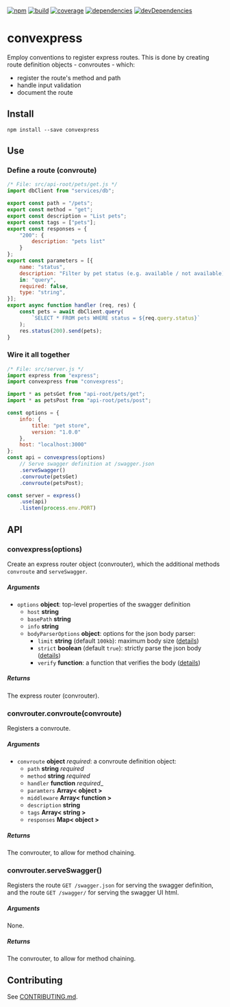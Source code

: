 [![npm](https://badge.fury.io/js/convexpress.svg)](https://badge.fury.io/js/convexpress)
[![build](https://travis-ci.org/staticdeploy/convexpress.svg?branch=master)](https://travis-ci.org/staticdeploy/convexpress)
[![coverage](https://codecov.io/github/staticdeploy/convexpress/coverage.svg?branch=master)](https://codecov.io/github/staticdeploy/convexpress?branch=master)
[![dependencies](https://david-dm.org/staticdeploy/convexpress.svg)](https://david-dm.org/staticdeploy/convexpress)
[![devDependencies](https://david-dm.org/staticdeploy/convexpress/dev-status.svg)](https://david-dm.org/staticdeploy/convexpress#info=devDependencies)

# convexpress

Employ conventions to register express routes. This is done by creating route
definition objects - convroutes - which:

* register the route's method and path
* handle input validation
* document the route

## Install

`npm install --save convexpress`

## Use

### Define a route (convroute)

```js
/* File: src/api-root/pets/get.js */
import dbClient from "services/db";

export const path = "/pets";
export const method = "get";
export const description = "List pets";
export const tags = ["pets"];
export const responses = {
    "200": {
        description: "pets list"
    }
};
export const parameters = [{
    name: "status",
    description: "Filter by pet status (e.g. available / not available)"
    in: "query",
    required: false,
    type: "string",
}];
export async function handler (req, res) {
    const pets = await dbClient.query(
        `SELECT * FROM pets WHERE status = ${req.query.status}`
    );
    res.status(200).send(pets);
}
```

### Wire it all together

```js
/* File: src/server.js */
import express from "express";
import convexpress from "convexpress";

import * as petsGet from "api-root/pets/get";
import * as petsPost from "api-root/pets/post";

const options = {
    info: {
        title: "pet store",
        version: "1.0.0"
    },
    host: "localhost:3000"
};
const api = convexpress(options)
    // Serve swagger definition at /swagger.json
    .serveSwagger()
    .convroute(petsGet)
    .convroute(petsPost);

const server = express()
    .use(api)
    .listen(process.env.PORT)
```

## API

### convexpress(options)

Create an express router object (convrouter), which the additional methods
`convroute` and `serveSwagger`.

##### Arguments

* `options` **object**: top-level properties of the swagger definition
  * `host` **string**
  * `basePath` **string**
  * `info` **string**
  * `bodyParserOptions` **object**: options for the json body parser:
    * `limit` **string** (default `100kb`): maximum body size
      ([details](https://github.com/expressjs/body-parser#limit))
    * `strict` **boolean** (default `true`): strictly parse the json body
      ([details](https://github.com/expressjs/body-parser#strict))
    * `verify` **function**: a function that verifies the body
      ([details](https://github.com/expressjs/body-parser#verify))

##### Returns

The express router (convrouter).

### convrouter.convroute(convroute)

Registers a convroute.

##### Arguments

* `convroute` **object** _required_: a convroute definition object:
  * `path` **string** _required_
  * `method` **string** _required_
  * `handler` **function** _required__
  * `paramters` **Array< object >**
  * `middleware` **Array< function >**
  * `description` **string**
  * `tags` **Array< string >**
  * `responses` **Map< object >**

##### Returns

The convrouter, to allow for method chaining.

### convrouter.serveSwagger()

Registers the route `GET /swagger.json` for serving the swagger definition, and
the route `GET /swagger/` for serving the swagger UI html.

##### Arguments

None.

##### Returns

The convrouter, to allow for method chaining.

## Contributing

See [CONTRIBUTING.md](./CONTRIBUTING.md).
